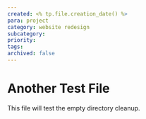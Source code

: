 ```yaml
---
created: <% tp.file.creation_date() %>
para: project
category: website redesign
subcategory: 
priority: 
tags:
archived: false
---
```


# Another Test File

This file will test the empty directory cleanup.
